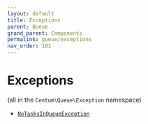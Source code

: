 ```yaml
---
layout: default
title: Exceptions
parent: Queue
grand_parent: Components
permalink: queue/exceptions
nav_order: 101
---
```




# Exceptions

(all in the `Centum\Queue\Exception` namespace)

- [`NoTasksInQueueException`](https://github.com/SidRoberts/centum/blob/development/src/Queue/Exception/NoTasksInQueueException.php)
